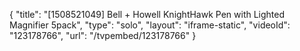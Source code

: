 {
    "title": "[1508521049] Bell + Howell KnightHawk Pen with Lighted Magnifier 5pack",
    "type": "solo",
    "layout": "iframe-static",
    "videoId": "123178766",
    "url": "\/tvpembed\/123178766"
}